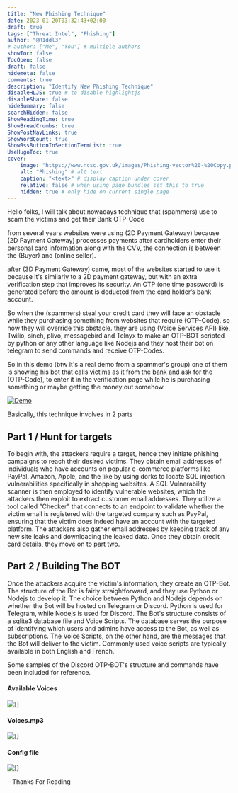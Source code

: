 ```yaml
---
title: "New Phishing Technique"
date: 2023-01-20T03:32:43+02:00
draft: true
tags: ["Threat Intel", "Phishing"]
author: "@R1ddl3"
# author: ["Me", "You"] # multiple authors
showToc: false
TocOpen: false
draft: false
hidemeta: false
comments: true
description: "Identify New Phishing Technique"
disableHLJS: true # to disable highlightjs
disableShare: false
hideSummary: false
searchHidden: false
ShowReadingTime: true
ShowBreadCrumbs: true
ShowPostNavLinks: true
ShowWordCount: true
ShowRssButtonInSectionTermList: true
UseHugoToc: true
cover:
    image: "https://www.ncsc.gov.uk/images/Phishing-vector%20-%20Copy.png" # image path/url
    alt: "Phishing" # alt text
    caption: "<text>" # display caption under cover
    relative: false # when using page bundles set this to true
    hidden: true # only hide on current single page
---
```

Hello folks, I will talk about nowadays technique that (spammers) use to scam the victims and get their Bank OTP-Code

from several years websites were using (2D Payment Gateway) because (2D Payment Gateway) processes payments after cardholders enter their personal card information along with the CVV, the connection is between the (Buyer) and (online seller).

after (3D Payment Gateway) came, most of the websites started to use it because it's similarly to a 2D payment gateway, but with an extra verification step that improves its security. An OTP (one time password) is generated before the amount is deducted from the card holder’s bank account.

So when the (spammers) steal your credit card they will face an obstacle while they purchasing something from websites that require (OTP-Code). so how they will override this obstacle.
they are using (Voice Services API) like, Twilio, sinch, plivo, messagebird and Telnyx to make an OTP-BOT scripted by python or any other language like Nodejs and they host their bot on telegram to send commands and receive OTP-Codes.

So in this demo (btw it's a real demo from a spammer's group) one of them is showing his bot that calls victims as it from the bank and ask for the (OTP-Code), to enter it in the verification page while he is purchasing something or maybe getting the money out somehow.

[![Demo](https://i.imgur.com/ZQG4sQV.png)](https://dms.licdn.com/playlist/C4D05AQFKf8YmhH7F9w/mp4-720p-30fp-crf28/0/1672511962991?e=1683165600&v=beta&t=BzuZbdJAUOA36XDS72AII7ShKFdgXvGeaEbZD2fLgPI "OTP-BOT Demo")

Basically, this technique involves in 2 parts

## Part 1 / Hunt for targets

To begin with, the attackers require a target, hence they initiate phishing campaigns to reach their desired victims. They obtain email addresses of individuals who have accounts on popular e-commerce platforms like PayPal, Amazon, Apple, and the like by using dorks to locate SQL injection vulnerabilities specifically in shopping websites. A SQL Vulnerability scanner is then employed to identify vulnerable websites, which the attackers then exploit to extract customer email addresses. They utilize a tool called "Checker" that connects to an endpoint to validate whether the victim email is registered with the targeted company such as PayPal, ensuring that the victim does indeed have an account with the targeted platform. The attackers also gather email addresses by keeping track of any new site leaks and downloading the leaked data. Once they obtain credit card details, they move on to part two.

## Part 2 / Building The BOT
Once the attackers acquire the victim's information, they create an OTP-Bot. The structure of the Bot is fairly straightforward, and they use Python or Nodejs to develop it. The choice between Python and Nodejs depends on whether the Bot will be hosted on Telegram or Discord. Python is used for Telegram, while Nodejs is used for Discord. The Bot's structure consists of a sqlite3 database file and Voice Scripts. The database serves the purpose of identifying which users and admins have access to the Bot, as well as subscriptions. The Voice Scripts, on the other hand, are the messages that the Bot will deliver to the victim. Commonly used voice scripts are typically available in both English and French.

Some samples of the Discord OTP-BOT's structure and commands have been included for reference.

#### Available Voices
![[]](https://i.imgur.com/1Rs1GKZ.png) 

#### Voices.mp3
![[]](https://i.imgur.com/A3LGVxP.png)

#### Config file

![[]](https://i.imgur.com/Se7m94m.png)


– Thanks For Reading